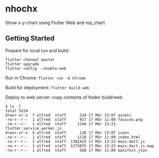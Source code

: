 # nhochx

Show x-y-chart using Flutter Web and mp_chart

## Getting Started

Prepare for local run and build:
```
flutter channel master
flutter upgrade
flutter config --enable-web
```

Run in Chrome:
`flutter run -d Chrome`


Build for deployment:
`flutter build web`

Deploy to web server: copy contents of folder build/web:

```
$ ls -l
total 5224
drwxr-xr-x  7 alfred  staff      224 17 Mär 13:07 assets
-rw-r--r--  1 alfred  staff      917 17 Mär 11:09 favicon.png
-rw-r--r--  1 alfred  staff     1344 17 Mär 13:23 flutter_service_worker.js
drwxr-xr-x  4 alfred  staff      128 17 Mär 13:07 icons
-rw-r--r--  1 alfred  staff     1118 17 Mär 11:09 index.html
-rw-r--r--  1 alfred  staff  1381425 17 Mär 13:23 main.dart.js
-rw-r--r--  1 alfred  staff  1273075 17 Mär 13:23 main.dart.js.map
-rw-r--r--  1 alfred  staff      568 17 Mär 11:09 manifest.json
```